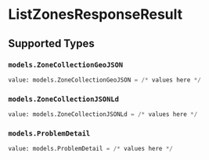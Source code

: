 # ListZonesResponseResult


## Supported Types

### `models.ZoneCollectionGeoJSON`

```python
value: models.ZoneCollectionGeoJSON = /* values here */
```

### `models.ZoneCollectionJSONLd`

```python
value: models.ZoneCollectionJSONLd = /* values here */
```

### `models.ProblemDetail`

```python
value: models.ProblemDetail = /* values here */
```

